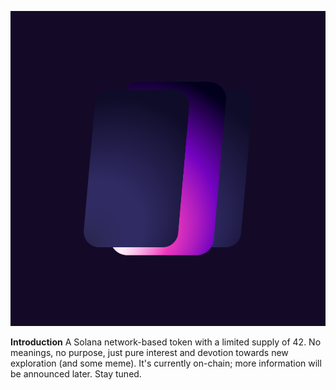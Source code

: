 ![BRANE Logo](https://raw.githubusercontent.com/elonsuk/BRANE-Token/master/Logo.png)

**Introduction**
A Solana network-based token with a limited supply of 42. No meanings, no purpose, just pure interest and devotion towards new exploration (and some meme). It's currently on-chain; more information will be announced later. Stay tuned. 
